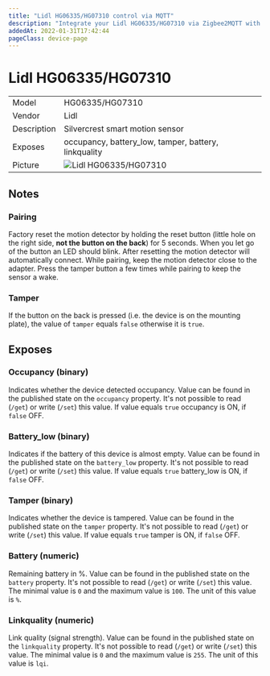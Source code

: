 ```yaml
---
title: "Lidl HG06335/HG07310 control via MQTT"
description: "Integrate your Lidl HG06335/HG07310 via Zigbee2MQTT with whatever smart home infrastructure you are using without the vendor's bridge or gateway."
addedAt: 2022-01-31T17:42:44
pageClass: device-page
---
```


<!-- !!!! -->
<!-- ATTENTION: This file is auto-generated through docgen! -->
<!-- You can only edit the "Notes"-Section between the two comment lines "Notes BEGIN" and "Notes END". -->
<!-- Do not use h1 or h2 heading within "## Notes"-Section. -->
<!-- !!!! -->

# Lidl HG06335/HG07310

|     |     |
|-----|-----|
| Model | HG06335/HG07310  |
| Vendor  | Lidl  |
| Description | Silvercrest smart motion sensor |
| Exposes | occupancy, battery_low, tamper, battery, linkquality |
| Picture | ![Lidl HG06335/HG07310](https://www.zigbee2mqtt.io/images/devices/HG06335-HG07310.jpg) |


<!-- Notes BEGIN: You can edit here. Add "## Notes" headline if not already present. -->
## Notes


### Pairing
Factory reset the motion detector by holding the reset button (little hole on the right side, **not the button on the back**) for 5 seconds.
When you let go of the button an LED should blink.
After resetting the motion detector will automatically connect.
While pairing, keep the motion detector close to the adapter.
Press the tamper button a few times while pairing to keep the sensor a wake.

### Tamper
If the button on the back is pressed (i.e. the device is on the mounting plate), the value of `tamper` equals `false` otherwise it is `true`.
<!-- Notes END: Do not edit below this line -->



## Exposes

### Occupancy (binary)
Indicates whether the device detected occupancy.
Value can be found in the published state on the `occupancy` property.
It's not possible to read (`/get`) or write (`/set`) this value.
If value equals `true` occupancy is ON, if `false` OFF.

### Battery_low (binary)
Indicates if the battery of this device is almost empty.
Value can be found in the published state on the `battery_low` property.
It's not possible to read (`/get`) or write (`/set`) this value.
If value equals `true` battery_low is ON, if `false` OFF.

### Tamper (binary)
Indicates whether the device is tampered.
Value can be found in the published state on the `tamper` property.
It's not possible to read (`/get`) or write (`/set`) this value.
If value equals `true` tamper is ON, if `false` OFF.

### Battery (numeric)
Remaining battery in %.
Value can be found in the published state on the `battery` property.
It's not possible to read (`/get`) or write (`/set`) this value.
The minimal value is `0` and the maximum value is `100`.
The unit of this value is `%`.

### Linkquality (numeric)
Link quality (signal strength).
Value can be found in the published state on the `linkquality` property.
It's not possible to read (`/get`) or write (`/set`) this value.
The minimal value is `0` and the maximum value is `255`.
The unit of this value is `lqi`.

